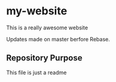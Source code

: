 # my-website

This is a really awesome website

Updates made on master berfore Rebase.

## Repository Purpose

This file is just a readme
